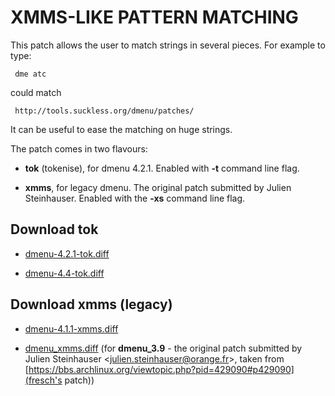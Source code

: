 XMMS-LIKE PATTERN MATCHING
==========================

This patch allows the user to match strings in several pieces.
For example to type:  

	 dme atc
  
could match  

	 http://tools.suckless.org/dmenu/patches/

It can be useful to ease the matching on huge strings.

The patch comes in two flavours:

* **tok** (tokenise), for dmenu 4.2.1. Enabled with **-t** command line flag.

* **xmms**, for legacy dmenu. The original patch submitted by Julien Steinhauser. Enabled with the **-xs** command line flag.

Download tok
------------

* [dmenu-4.2.1-tok.diff](dmenu-4.2.1-tok.diff)

* [dmenu-4.4-tok.diff](dmenu-4.4-tok.diff)

Download xmms (legacy)
-------------

* [dmenu-4.1.1-xmms.diff](dmenu-4.1.1-xmms.diff)

* [dmenu_xmms.diff](dmenu_xmms.diff) (for **dmenu_3.9** - the original patch submitted by Julien Steinhauser <[julien.steinhauser@orange.fr](mailto:julien.steinhauser@orange.fr)>, taken from [https://bbs.archlinux.org/viewtopic.php?pid=429090#p429090](fresch's patch))

